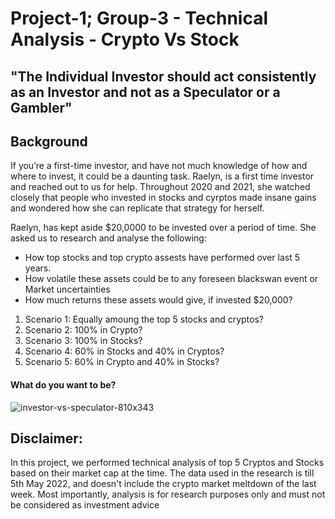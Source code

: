 # Project-1; Group-3 - Technical Analysis - Crypto Vs Stock


## "The Individual Investor should act consistently as an Investor and not as a Speculator or a Gambler"


## Background

If you’re a first-time investor, and have not much knowledge of how and where to invest, it could be a daunting task.  Raelyn, is a first time investor and reached out to us for help.
Throughout 2020 and 2021, she watched closely that people who invested in stocks and cyrptos made insane gains and wondered how she can replicate that strategy for herself.

Raelyn, has kept aside $20,0000 to be invested over a period of time.  She asked us to research and analyse the following:
* How top stocks and top crypto assests have performed over last 5 years.
* How volatile these assets could be to any foreseen blackswan event or Market uncertainties
* How much returns these assets would give, if invested $20,000?
1. Scenario 1:  Equally amoung the top 5 stocks and cryptos?
2. Scenario 2:  100% in Crypto?
3. Scenario 3:  100% in Stocks?
4. Scenario 4:  60% in Stocks and 40% in Cryptos?
5. Scenario 5:  60% in Crypto and 40% in Stocks?


#### What do you want to be?
![investor-vs-speculator-810x343](https://user-images.githubusercontent.com/85688247/168962856-be4f787a-a839-4eff-9109-401c4c9f86f1.jpg)


## Disclaimer:
  In this project, we performed technical analysis of top 5 Cryptos and Stocks based on their market cap at the time. The data used in the research is till 5th May 2022, and doesn't include the crypto market meltdown of the last week.  Most importantly, analysis is for research purposes only and must not be considered as investment advice